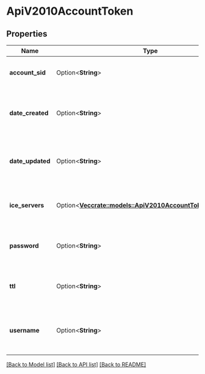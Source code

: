 # ApiV2010AccountToken

## Properties

Name | Type | Description | Notes
------------ | ------------- | ------------- | -------------
**account_sid** | Option<**String**> | The SID of the Account that created the resource | [optional]
**date_created** | Option<**String**> | The RFC 2822 date and time in GMT that the resource was created | [optional]
**date_updated** | Option<**String**> | The RFC 2822 date and time in GMT that the resource was last updated | [optional]
**ice_servers** | Option<[**Vec<crate::models::ApiV2010AccountTokenIceServers>**](api_v2010_account_token_ice_servers.md)> | An array representing the ephemeral credentials | [optional]
**password** | Option<**String**> | The temporary password used for authenticating | [optional]
**ttl** | Option<**String**> | The duration in seconds the credentials are valid | [optional]
**username** | Option<**String**> | The temporary username that uniquely identifies a Token | [optional]

[[Back to Model list]](../README.md#documentation-for-models) [[Back to API list]](../README.md#documentation-for-api-endpoints) [[Back to README]](../README.md)


